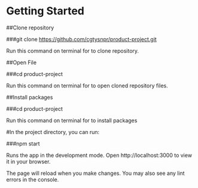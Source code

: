 # Getting Started

##Clone repository

###git clone https://github.com/cgtysnpr/product-project.git

Run this command on terminal for to clone repository.

##Open File

###cd product-project

Run this command on terminal for to open cloned repository files.

##Install packages

###cd product-project

Run this command on terminal for to install packages

#In the project directory, you can run:

###npm start

Runs the app in the development mode.
Open http://localhost:3000 to view it in your browser.

The page will reload when you make changes.
You may also see any lint errors in the console.

